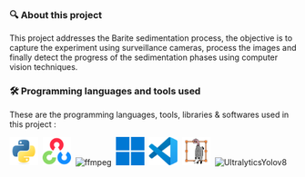 ### 🔍 About this project 
This project addresses the Barite sedimentation process, the objective is to capture the experiment using surveillance cameras, process the images and finally detect the progress of the sedimentation phases using computer vision techniques.

### 🛠️ Programming languages and tools used 
These are the programming languages, tools, libraries & softwares used in this project :
<div>
  <img src= "https://github.com/devicons/devicon/blob/master/icons/python/python-original.svg" title="Python" alt="Python" width="50" height="50"/>&nbsp;
  <img src= "https://github.com/devicons/devicon/blob/master/icons/opencv/opencv-original.svg" title="OpenCV" alt="OpenCV" width="50" height="50"/>&nbsp;
  <img src= "https://developer.asustor.com/uploadIcons/0020_999_1686722049_ffmpeg.png" title="Ffmpeg" alt="ffmpeg" width="50" height="50"/>&nbsp;
  <img src="https://github.com/devicons/devicon/blob/master/icons/windows11/windows11-original.svg" title="Windows" alt="Windows" width="50" height="50"/>&nbsp;
  <img src= "https://github.com/devicons/devicon/blob/master/icons/vscode/vscode-original.svg" title="Vscode" alt="Vscode" width="50" height="50"/>&nbsp;
  <img src= "https://github.com/HumanSignal/label-studio/blob/develop/images/heartex_icon_opossum_orang@2x.png?raw=true" title="LabelStudio" alt="LabelStudio" width="50" height="50"/>&nbsp;
  <img src= "https://cdn.prod.website-files.com/646dd1f1a3703e451ba81ecc/64994922cf2a6385a4bf4489_UltralyticsYOLO_mark_blue.svg" title="UltralyticsYolov8" alt="UltralyticsYolov8" width="50" height="50"/>&nbsp;
</div>
